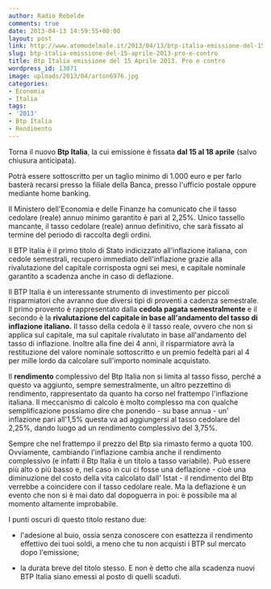```yaml
---
author: Radio Rebelde
comments: true
date: 2013-04-13 14:59:55+00:00
layout: post
link: http://www.atomodelmale.it/2013/04/13/btp-italia-emissione-del-15-aprile-2013-pro-e-contro/
slug: btp-italia-emissione-del-15-aprile-2013-pro-e-contro
title: Btp Italia emissione del 15 Aprile 2013. Pro e contro
wordpress_id: 13071
image: uploads/2013/04/arton6976.jpg
categories:
- Economia
- Italia
tags:
- '2013'
- Btp Italia
- Rendimento
---
```


Torna il nuovo **Btp Italia**, la cui emissione è fissata **dal 15 al 18 aprile** (salvo chiusura anticipata).

Potrà essere sottoscritto per un taglio minimo di 1.000 euro e per farlo basterà recarsi presso la filiale della Banca, presso l'ufficio postale oppure mediante home banking.

Il Ministero dell'Economia e delle Finanze ha comunicato che il tasso cedolare (reale) annuo minimo garantito è pari al 2,25%. Unico tassello mancante, il tasso cedolare (reale) annuo definitivo, che sarà fissato al termine del periodo di raccolta degli ordini.

Il BTP Italia è il primo titolo di Stato indicizzato all'inflazione italiana, con cedole semestrali, recupero immediato dell'inflazione grazie alla rivalutazione del capitale corrisposta ogni sei mesi, e capitale nominale garantito a scadenza anche in caso di deflazione.

Il BTP Italia è un interessante strumento di investimento per piccoli risparmiatori che avranno due diversi tipi di proventi a cadenza semestrale. Il primo provento è rappresentato dalla **cedola pagata semestralmente** e il secondo è la **rivalutazione del capitale in base all'andamento del tasso di inflazione italiano.** Il tasso della cedola è il tasso reale, ovvero che non si applica sul capitale, ma sul capitale rivalutato in base all'andamento del tasso di inflazione. Inoltre alla fine dei 4 anni, il risparmiatore avrà la restituzione del valore nominale sottoscritto e un premio fedeltà pari al 4 per mille lordo da calcolare sull'importo nominale acquistato.

Il **rendimento** complessivo del Btp Italia non si limita al tasso fisso, perché a questo va aggiunto, sempre semestralmente, un altro pezzettino di rendimento, rappresentato da quanto ha corso nel frattempo l'inflazione italiana. Il meccanismo di calcolo è molto complesso ma con qualche semplificazione possiamo dire che ponendo - su base annua - un' inflazione pari all'1,5% questa va ad aggiungersi al tasso cedolare del 2,25%, dando luogo ad un rendimento complessivo del 3,75%.

Sempre che nel frattempo il prezzo del Btp sia rimasto fermo a quota 100. Ovviamente, cambiando l'inflazione cambia anche il rendimento complessivo (e infatti il Btp Italia è un titolo a tasso variabile). Può essere più alto o più basso e, nel caso in cui ci fosse una deflazione - cioè una diminuzione del costo della vita calcolato dall' Istat - il rendimento del Btp verrebbe a coincidere con il tasso cedolare reale. Ma la deflazione è un evento che non si è mai dato dal dopoguerra in poi: è possibile ma al momento altamente improbabile.

I punti oscuri di questo titolo restano due:

	
  * l'adesione al buio, ossia senza conoscere con esattezza il rendimento effettivo dei tuoi soldi, a meno che tu non acquisti i BTP sul mercato dopo l'emissione;

	
  * la durata breve del titolo stesso. E non è detto che alla scadenza nuovi BTP Italia siano emessi al posto di quelli scaduti.

